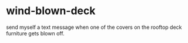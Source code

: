 # wind-blown-deck
send myself a text message when one of the covers on the rooftop deck furniture gets blown off.
